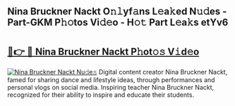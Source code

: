 ## Nina Bruckner Nackt O𝚗𝚕yf𝚊ns L𝚎a𝚔ed N𝚞𝚍es - Part-GKM P𝚑𝚘tos Vi𝚍𝚎o - H𝚘𝚝 Part L𝚎a𝚔s etYv6

# <h2><a href="http://kf0obg.oniu.top/?m=Nina+Bruckner+Nackt">🔗👉 🔴 Nina Bruckner Nackt P𝚑ot𝚘𝚜 V𝚒d𝚎o</a></h2>

[![Nina Bruckner Nackt Nu𝚍e𝚜](https://i.imgur.com/0qMVB7G.gif)](http://kf0obg.oniu.top/?m=Nina+Bruckner+Nackt)
Digital content creator Nina Bruckner Nackt, famed for sharing dance and lifestyle ideas, through performances and personal vlogs on social media. Inspiring teacher Nina Bruckner Nackt, recognized for their ability to inspire and educate their students.  
